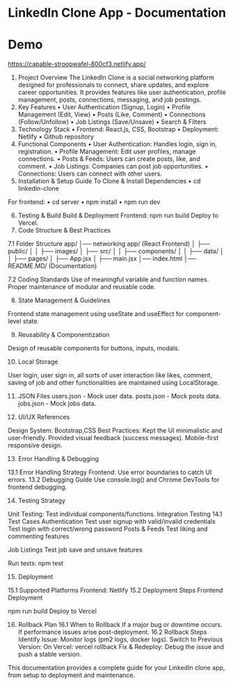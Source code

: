# LinkedIn Clone App - Documentation
# Demo
https://capable-stroopwafel-800cf3.netlify.app/

1. Project Overview
The LinkedIn Clone is a social networking platform designed for professionals to connect, share updates, and explore career opportunities. It provides features like user authentication, profile management, posts, connections, messaging, and job postings.
2. Key Features
•	User Authentication (Signup, Login)
•	Profile Management (Edit, View)
•	Posts (Like, Comment)
•	Connections (Follow/Unfollow)
•	Job Listings (Save/Unsave)
•	Search & Filters
3. Technology Stack
•	Frontend: React.js, CSS, Bootstrap
•	Deployment: Netlify
•	Github repository
4. Functional Components
•	User Authentication: Handles login, sign in, registration.
•	Profile Management: Edit user profiles, manage connections.
•	Posts & Feeds: Users can create posts, like, and comment.
•	Job Listings: Companies can post job opportunities.
•	Connections: Users can connect with other users.
5. Installation & Setup Guide
    To Clone & Install Dependencies
•	cd linkedin-clone

For frontend:
•	cd server
•	npm install
•	npm run dev

6. Testing & Build
Build & Deployment
Frontend:
npm run build
Deploy to Vercel.
7. Code Structure & Best Practices

7.1 Folder Structure
app/
│── networking app/ (React Frontend)
│   ├── public/
│   │   ├── images/
│   ├── src/
│   │   ├── components/
│   │   ├── data/
│   │   ├── pages/
│   ├── App.jsx
│   ├── main.jsx
│── index.html
│── README.MD/ (Documentation)

7.2 Coding Standards
Use of meaningful variable and function names.
Proper maintenance of modular and reusable code.

8. State Management & Guidelines

Frontend state management using useState and useEffect for component-level state.

9. Reusability & Componentization

Design of reusable components for buttons, inputs, modals.

10. Local Storage

User login, user sign in, all sorts of user interaction like likes, comment, saving of job and other functionalities are maintained using LocalStorage. 

11. JSON Files
users.json - Mock user data.
posts.json - Mock posts data.
jobs.json - Mock  jobs data.

12. UI/UX References

Design System: Bootstrap,CSS
Best Practices:
Kept the UI minimalistic and user-friendly.
Provided visual feedback (success messages).
Mobile-first responsive design.

13. Error Handling & Debugging

13.1 Error Handling Strategy
Frontend: Use error boundaries to catch UI errors.
13.2 Debugging Guide
Use console.log() and Chrome DevTools for frontend debugging.

14. Testing Strategy

Unit Testing: Test individual components/functions.
Integration Testing
14.1 Test Cases
Authentication
Test user signup with valid/invalid credentials
Test login with correct/wrong password
Posts & Feeds
Test liking and commenting features

Job Listings
Test job save and unsave features

Run tests:
npm test

15. Deployment

15.1 Supported Platforms
Frontend:  Netlify
15.2 Deployment Steps
Frontend Deployment

npm run build
Deploy to Vercel

16. Rollback Plan
16.1 When to Rollback
If a major bug or downtime occurs.
If performance issues arise post-deployment.
16.2 Rollback Steps
Identify Issue: Monitor logs (pm2 logs, docker logs).
Switch to Previous Version:
On Vercel: vercel rollback
Fix & Redeploy: Debug the issue and push a stable version.

This documentation provides a complete guide for your LinkedIn clone app, from setup to deployment and maintenance. 
